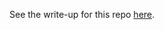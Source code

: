 See the write-up for this repo [here](https://www.teamten.com/lawrence/puzzles/female_fraction.html).

